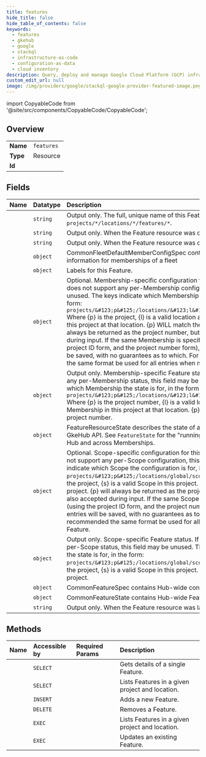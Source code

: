 ```yaml
---
title: features
hide_title: false
hide_table_of_contents: false
keywords:
  - features
  - gkehub
  - google    
  - stackql
  - infrastructure-as-code
  - configuration-as-data
  - cloud inventory
description: Query, deploy and manage Google Cloud Platform (GCP) infrastructure and resources using SQL
custom_edit_url: null
image: /img/providers/google/stackql-google-provider-featured-image.png
---
```


import CopyableCode from '@site/src/components/CopyableCode/CopyableCode';




## Overview
<table><tbody>
<tr><td><b>Name</b></td><td><code>features</code></td></tr>
<tr><td><b>Type</b></td><td>Resource</td></tr>
<tr><td><b>Id</b></td><td><CopyableCode code="gkehub.features" /></td></tr>
</tbody></table>

## Fields
| Name | Datatype | Description |
|:-----|:---------|:------------|
| <CopyableCode code="name" /> | `string` | Output only. The full, unique name of this Feature resource in the format `projects/*/locations/*/features/*`. |
| <CopyableCode code="createTime" /> | `string` | Output only. When the Feature resource was created. |
| <CopyableCode code="deleteTime" /> | `string` | Output only. When the Feature resource was deleted. |
| <CopyableCode code="fleetDefaultMemberConfig" /> | `object` | CommonFleetDefaultMemberConfigSpec contains default configuration information for memberships of a fleet |
| <CopyableCode code="labels" /> | `object` | Labels for this Feature. |
| <CopyableCode code="membershipSpecs" /> | `object` | Optional. Membership-specific configuration for this Feature. If this Feature does not support any per-Membership configuration, this field may be unused. The keys indicate which Membership the configuration is for, in the form: `projects/&#123;p&#125;/locations/&#123;l&#125;/memberships/&#123;m&#125;` Where &#123;p&#125; is the project, &#123;l&#125; is a valid location and &#123;m&#125; is a valid Membership in this project at that location. &#123;p&#125; WILL match the Feature's project. &#123;p&#125; will always be returned as the project number, but the project ID is also accepted during input. If the same Membership is specified in the map twice (using the project ID form, and the project number form), exactly ONE of the entries will be saved, with no guarantees as to which. For this reason, it is recommended the same format be used for all entries when mutating a Feature. |
| <CopyableCode code="membershipStates" /> | `object` | Output only. Membership-specific Feature status. If this Feature does report any per-Membership status, this field may be unused. The keys indicate which Membership the state is for, in the form: `projects/&#123;p&#125;/locations/&#123;l&#125;/memberships/&#123;m&#125;` Where &#123;p&#125; is the project number, &#123;l&#125; is a valid location and &#123;m&#125; is a valid Membership in this project at that location. &#123;p&#125; MUST match the Feature's project number. |
| <CopyableCode code="resourceState" /> | `object` | FeatureResourceState describes the state of a Feature *resource* in the GkeHub API. See `FeatureState` for the "running state" of the Feature in the Hub and across Memberships. |
| <CopyableCode code="scopeSpecs" /> | `object` | Optional. Scope-specific configuration for this Feature. If this Feature does not support any per-Scope configuration, this field may be unused. The keys indicate which Scope the configuration is for, in the form: `projects/&#123;p&#125;/locations/global/scopes/&#123;s&#125;` Where &#123;p&#125; is the project, &#123;s&#125; is a valid Scope in this project. &#123;p&#125; WILL match the Feature's project. &#123;p&#125; will always be returned as the project number, but the project ID is also accepted during input. If the same Scope is specified in the map twice (using the project ID form, and the project number form), exactly ONE of the entries will be saved, with no guarantees as to which. For this reason, it is recommended the same format be used for all entries when mutating a Feature. |
| <CopyableCode code="scopeStates" /> | `object` | Output only. Scope-specific Feature status. If this Feature does report any per-Scope status, this field may be unused. The keys indicate which Scope the state is for, in the form: `projects/&#123;p&#125;/locations/global/scopes/&#123;s&#125;` Where &#123;p&#125; is the project, &#123;s&#125; is a valid Scope in this project. &#123;p&#125; WILL match the Feature's project. |
| <CopyableCode code="spec" /> | `object` | CommonFeatureSpec contains Hub-wide configuration information |
| <CopyableCode code="state" /> | `object` | CommonFeatureState contains Hub-wide Feature status information. |
| <CopyableCode code="updateTime" /> | `string` | Output only. When the Feature resource was last updated. |
## Methods
| Name | Accessible by | Required Params | Description |
|:-----|:--------------|:----------------|:------------|
| <CopyableCode code="projects_locations_features_get" /> | `SELECT` | <CopyableCode code="featuresId, locationsId, projectsId" /> | Gets details of a single Feature. |
| <CopyableCode code="projects_locations_features_list" /> | `SELECT` | <CopyableCode code="locationsId, projectsId" /> | Lists Features in a given project and location. |
| <CopyableCode code="projects_locations_features_create" /> | `INSERT` | <CopyableCode code="locationsId, projectsId" /> | Adds a new Feature. |
| <CopyableCode code="projects_locations_features_delete" /> | `DELETE` | <CopyableCode code="featuresId, locationsId, projectsId" /> | Removes a Feature. |
| <CopyableCode code="_projects_locations_features_list" /> | `EXEC` | <CopyableCode code="locationsId, projectsId" /> | Lists Features in a given project and location. |
| <CopyableCode code="projects_locations_features_patch" /> | `EXEC` | <CopyableCode code="featuresId, locationsId, projectsId" /> | Updates an existing Feature. |
